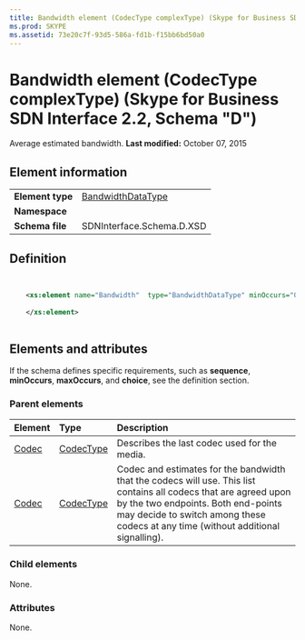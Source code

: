 ```yaml
---
title: Bandwidth element (CodecType complexType) (Skype for Business SDN Interface 2.2, Schema "D")
ms.prod: SKYPE
ms.assetid: 73e20c7f-93d5-586a-fd1b-f15bb6bd50a0
---
```



# Bandwidth element (CodecType complexType) (Skype for Business SDN Interface 2.2, Schema "D")
Average estimated bandwidth. 
 **Last modified:** October 07, 2015
  
    
    


## Element information


|||
|:-----|:-----|
|**Element type**| [BandwidthDataType](bandwidthdatatype-simpletype.md)|
|**Namespace**||
|**Schema file**|SDNInterface.Schema.D.XSD |
   

## Definition


```XML


    <xs:element name="Bandwidth"  type="BandwidthDataType" minOccurs="0">
    
    </xs:element>
  
```


## Elements and attributes

If the schema defines specific requirements, such as **sequence**, **minOccurs**, **maxOccurs**, and **choice**, see the definition section. 
  
    
    

### Parent elements



|**Element**|**Type**|**Description**|
|:-----|:-----|:-----|
| [Codec](codec-element-qualitypropertiestype-complextype.md)| [CodecType](codectype-complextype.md)|Describes the last codec used for the media. |
| [Codec](codec-element-startpropertiestype-complextype.md)| [CodecType](codectype-complextype.md)|Codec and estimates for the bandwidth that the codecs will use. This list contains all codecs that are agreed upon by the two endpoints. Both end-points may decide to switch among these codecs at any time (without additional signalling). |
   

### Child elements

None. 
  
    
    

### Attributes

None. 
  
    
    

